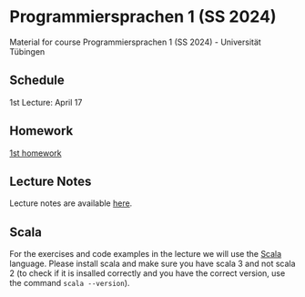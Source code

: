# Programmiersprachen 1 (SS 2024)
Material for course Programmiersprachen 1 (SS 2024) - Universität Tübingen

## Schedule
1st Lecture: April 17

## Homework
[1st homework](exercises/01Hw.scala)

## Lecture Notes
Lecture notes are available [here](https://ps-tuebingen-courses.github.io/pl1-lecture-notes/).

## Scala 
For the exercises and code examples in the lecture we will use the [Scala](https://www.scala-lang.org/) language.
Please install scala and make sure you have scala 3 and not scala 2 (to check if it is insalled correctly and you have the correct version, use the command `scala --version`).
